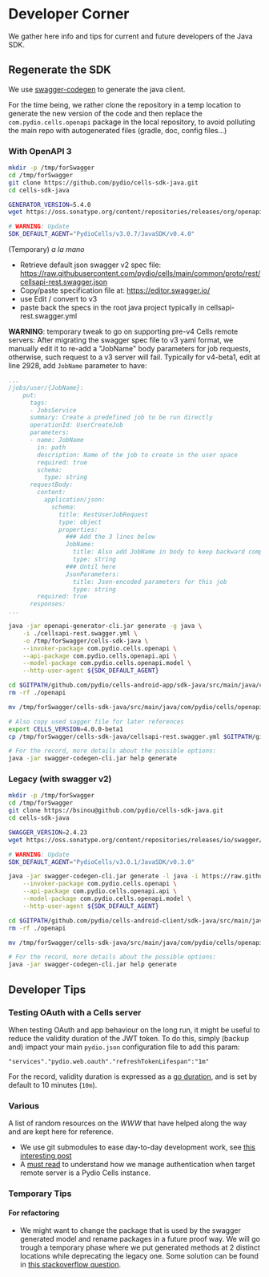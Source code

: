 # Developer Corner

We gather here info and tips for current and future developers of the Java SDK.

## Regenerate the SDK

We use [swagger-codegen](https://swagger.io/docs/open-source-tools/swagger-codegen/) to generate the java client.


For the time being, we rather clone the repository in a temp location to generate the new version of the code and then replace the `com.pydio.cells.openapi` package in the local repository, to avoid polluting the main repo with autogenerated files (gradle, doc, config files...)

### With OpenAPI 3

```sh
mkdir -p /tmp/forSwagger
cd /tmp/forSwagger
git clone https://github.com/pydio/cells-sdk-java.git
cd cells-sdk-java

GENERATOR_VERSION=5.4.0
wget https://oss.sonatype.org/content/repositories/releases/org/openapitools/openapi-generator-cli/${GENERATOR_VERSION}/openapi-generator-cli-${GENERATOR_VERSION}.jar -O openapi-generator-cli.jar

# WARNING: Update
SDK_DEFAULT_AGENT="PydioCells/v3.0.7/JavaSDK/v0.4.0"

```

(Temporary) _a la mano_
- Retrieve default json swagger v2 spec file: https://raw.githubusercontent.com/pydio/cells/main/common/proto/rest/cellsapi-rest.swagger.json
- Copy/paste specification file at: https://editor.swagger.io/
- use Edit / convert to v3
- paste back the specs in the root java project typically in cellsapi-rest.swagger.yml

**WARNING**: temporary tweak to go on supporting pre-v4 Cells remote servers:
After migrating the swagger spec file to v3 yaml format, we manually edit it to re-add a "JobName" body parameters for job requests, otherwise, such request to a v3 server will fail.
Typically for v4-beta1, edit at line 2928, add `JobName` parameter to have:

```yml
...
/jobs/user/{JobName}:
    put:
      tags:
      - JobsService
      summary: Create a predefined job to be run directly
      operationId: UserCreateJob
      parameters:
      - name: JobName
        in: path
        description: Name of the job to create in the user space
        required: true
        schema:
          type: string
      requestBody:
        content:
          application/json:
            schema:
              title: RestUserJobRequest
              type: object
              properties:
                ### Add the 3 lines below
                JobName:
                  title: Also add JobName in body to keep backward compatibility with pre v4 versions
                  type: string
                ### Until here
                JsonParameters:
                  title: Json-encoded parameters for this job
                  type: string
        required: true
      responses:
...
```


```sh
java -jar openapi-generator-cli.jar generate -g java \
    -i ./cellsapi-rest.swagger.yml \
    -o /tmp/forSwagger/cells-sdk-java \
    --invoker-package com.pydio.cells.openapi \
    --api-package com.pydio.cells.openapi.api \
    --model-package com.pydio.cells.openapi.model \
    --http-user-agent ${SDK_DEFAULT_AGENT}

cd $GITPATH/github.com/pydio/cells-android-app/sdk-java/src/main/java/com/pydio/cells/
rm -rf ./openapi

mv /tmp/forSwagger/cells-sdk-java/src/main/java/com/pydio/cells/openapi .

# Also copy used sagger file for later references
export CELLS_VERSION=4.0.0-beta1
cp /tmp/forSwagger/cells-sdk-java/cellsapi-rest.swagger.yml $GITPATH/github.com/pydio/cells-android-app/sdk-java/src/main/java/com/pydio/cells/openapi/cellsapi-rest-${CELLS_VERSION}.swagger.yml

# For the record, more details about the possible options:
java -jar swagger-codegen-cli.jar help generate
```

### Legacy (with swagger v2)

```sh
mkdir -p /tmp/forSwagger
cd /tmp/forSwagger
git clone https://bsinou@github.com/pydio/cells-sdk-java.git
cd cells-sdk-java

SWAGGER_VERSION=2.4.23
wget https://oss.sonatype.org/content/repositories/releases/io/swagger/swagger-codegen-cli/${SWAGGER_VERSION}/swagger-codegen-cli-${SWAGGER_VERSION}.jar -O swagger-codegen-cli.jar

# WARNING: Update
SDK_DEFAULT_AGENT="PydioCells/v3.0.1/JavaSDK/v0.3.0"

java -jar swagger-codegen-cli.jar generate -l java -i https://raw.githubusercontent.com/pydio/cells/stable/common/proto/rest/rest.swagger.json \
    --invoker-package com.pydio.cells.openapi \
    --api-package com.pydio.cells.openapi.api \
    --model-package com.pydio.cells.openapi.model \
    --http-user-agent ${SDK_DEFAULT_AGENT}

cd $GITPATH/github.com/pydio/cells-android-client/sdk-java/src/main/java/com/pydio/cells/
rm -rf ./openapi

mv /tmp/forSwagger/cells-sdk-java/src/main/java/com/pydio/cells/openapi .

# For the record, more details about the possible options:
java -jar swagger-codegen-cli.jar help generate
```


## Developer Tips

### Testing OAuth with a Cells server

When testing OAuth and app behaviour on the long run, it might be useful to reduce the validity duration of the JWT token.
To do this, simply (backup and) impact your main `pydio.json` configuration file to add this param:

`"services"."pydio.web.oauth"."refreshTokenLifespan":"1m"`

For the record, validity duration is expressed as a [go duration](https://pkg.go.dev/time#Duration), and is set by default to 10 minutes (`10m`).

### Various

A list of random resources on the _WWW_ that have helped along the way and are kept here for reference.

- We use git submodules to ease day-to-day development work, see [this interesting post](https://blog.bitsrc.io/how-to-utilize-submodules-within-git-repos-5dfdd1c62d09)
- A [must read](https://auth0.com/docs/flows/call-your-api-using-the-authorization-code-flow) to understand how we manage authentication when target remote server is a Pydio Cells instance.

### Temporary Tips

#### For refactoring

- We might want to change the package that is used by the swagger generated model and rename packages in a future proof way. We will go trough a temporary phase where we put generated methods at 2 distinct locations while deprecating the legacy one. Some solution can be found in [this stackoverflow question](https://stackoverflow.com/questions/5074454/what-is-the-clearest-way-to-deprecate-a-package-in-java).
